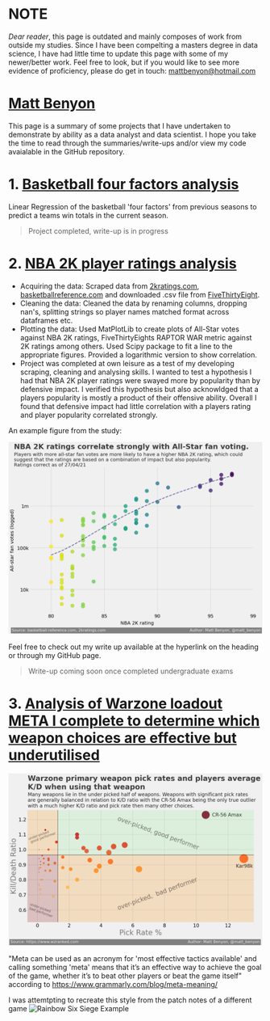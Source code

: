 # NOTE

*Dear reader*, this page is outdated and mainly composes of work from outside my studies. Since I have been compelting a masters degree in data science, I have had little time to update this page with some of my newer/better work. Feel free to look, but if you would like to see more evidence of proficiency, please do get in touch: mattbenyon@hotmail.com


# [Matt Benyon](https://github.com/MattBenyon?tab=repositories)

This page is a summary of some projects that I have undertaken to demonstrate by ability as a data analyst and data scientist. I hope you take the time to read through the summaries/write-ups and/or view my code avaialable in the GitHub repository.


# 1. [Basketball four factors analysis](https://github.com/MattBenyon/FourFactorsRegression/tree/master)
Linear Regression of the basketball 'four factors' from previous seasons to predict a teams win totals in the current season.
> Project completed, write-up is in progress



# 2. [NBA 2K player ratings analysis](https://github.com/MattBenyon/2K-Ratings)
- Acquiring the data: Scraped data from [2kratings.com](https://www.2kratings.com/), [basketballreference.com](https://www.basketball-reference.com/allstar/NBA_2021_voting.html)            and downloaded .csv file from [FiveThirtyEight](https://projects.fivethirtyeight.com/nba-player-ratings/). 
- Cleaning the data: Cleaned the data by renaming columns, dropping nan's, splitting strings so player names matched format across dataframes etc.
- Plotting the data: Used MatPlotLib to create plots of All-Star votes against NBA 2K ratings, FiveThirtyEights RAPTOR WAR metric against 2K ratings among others. Used Scipy package to fit a line to the appropriate figures. Provided a logarithmic version to show correlation.
- Project was completed at own leisure as a test of my developing scraping, cleaning and analysing skills. I wanted to test a hypothesis I had that NBA 2K player ratings were swayed more by popularity than by defensive impact. I verified this hypothesis but also acknowldged that a players popularity is mostly a product of their offensive ability. Overall I found that defensive impact had little correlation with a players rating and player popularity correlated strongly.

An example figure from the study:

![2K rating vs All-star votes](https://raw.githubusercontent.com/MattBenyon/2K-Ratings/main/figures/2kvsvotesLOG.png "NBA all-star votes plotted on a log scale against NBA 2K rating")

Feel free to check out my write up available at the hyperlink on the heading or through my GitHub page.
> Write-up coming soon once completed undergraduate exams



# 3. [Analysis of Warzone loadout META I complete to determine which weapon choices are effective but underutilised](https://github.com/MattBenyon/WarzoneMETA)

![Warzone meta](https://raw.githubusercontent.com/MattBenyon/WarzoneMETA/main/WarzoneMeta.png)

"Meta can be used as an acronym for 'most effective tactics available' and calling something 'meta' means that it’s an effective way to achieve the goal of the game, whether it’s to beat other players or beat the game itself" according to https://www.grammarly.com/blog/meta-meaning/

I was attemtpting to recreate this style from the patch notes of a different game 
![Rainbow Six Siege Example](https://staticctf.akamaized.net/J3yJr34U2pZ2Ieem48Dwy9uqj5PNUQTn/6LdEzBUjina2GF5jVEyjtv/bc61617cdf26ec488bbdb42b1156ff67/BalancingMatrixAtt_Y6S13.png)
